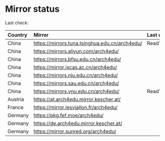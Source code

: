 <script src="./time.js"></script>
# Mirror status
Last check: <script type="text/javascript">localize(1685514237.5532463);</script>

|Country|Mirror|Last update|
|:------|:-----|:----------|
|China|https://mirrors.tuna.tsinghua.edu.cn/arch4edu/|ReadTimeout|
|China|https://mirrors.aliyun.com/arch4edu/|<script type="text/javascript">localize(1685428175);</script>|
|China|https://mirrors.bfsu.edu.cn/arch4edu/|<script type="text/javascript">localize(1685495412);</script>|
|China|https://mirror.iscas.ac.cn/arch4edu/|<script type="text/javascript">localize(1685495412);</script>|
|China|https://mirrors.nju.edu.cn/arch4edu/|<script type="text/javascript">localize(1685472172);</script>|
|China|https://mirrors.sau.edu.cn/arch4edu/|<script type="text/javascript">localize(1673850842);</script>|
|China|https://mirrors.ynu.edu.cn/arch4edu/|ReadTimeout|
|Austria|https://at.arch4edu.mirror.kescher.at/|<script type="text/javascript">localize(1685495412);</script>|
|France|https://mirror.lesviallon.fr/arch4edu/|<script type="text/javascript">localize(1685472172);</script>|
|Germany|https://pkg.fef.moe/arch4edu/|<script type="text/javascript">localize(1685495412);</script>|
|Germany|https://de.arch4edu.mirror.kescher.at/|<script type="text/javascript">localize(1685495412);</script>|
|Germany|https://mirror.sunred.org/arch4edu/|<script type="text/javascript">localize(1685495412);</script>|

<script src="./tablefilter/tablefilter.js"></script>
<script src="./table.js"></script>